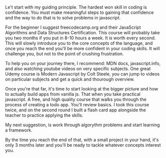 Le't start with my guiding principle.
The hardest won skill in coding is confidence.
You must make meaningful steps to gaining that confidence and the way to do that is to solve problems in javascript.

For the beginner I suggest freecodecamp.org and their JavaScript Algorithms and Data Structures Certification.
This course will probably take you two months if you put in 8-10 hours a week. It is worth every second.
This will slowly introduce you to the core concepts of the language, and once you reach the end you'll be more confident in your coding skills. It will challenge you, but not to the point of crushing frustration.

To help you on your journey there, I recommend: MDN docs, javascript.info, and also watching youtube videos on very specific subjects. One great Udemy course is Modern Javascript by Colt Steele, you can jump to videos on particular subjects and get a quick and thourough overview. 

Once you're that far, it's time to start looking at the bigger picture and how to actually build apps from vanilla js.
That when you take practical javascript. A free, and high quality course that walks you through the process of creating a todo app. You'll review basics.
I took this course twice, and on the second round I built a flash card app alongside the teacher to practice applying the skills.

My next suggestion, is work through algorythm problems and start learning a framework. 

By the time you reach the end of that, with a small project in your hand, it's only 3 months later and you'll be ready to tackle whatever concepts interest you.
